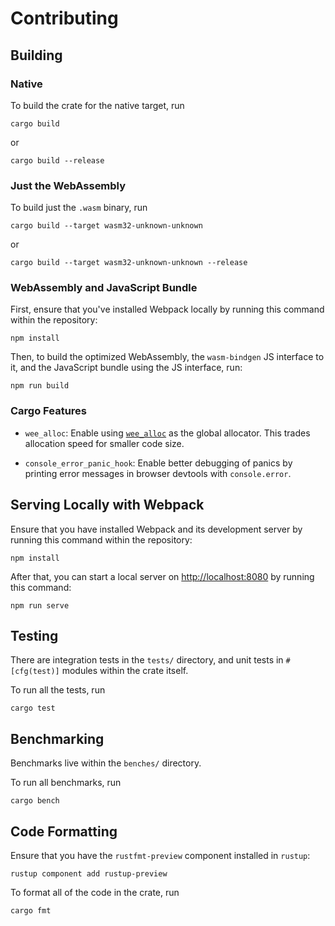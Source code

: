 # Contributing

## Building

### Native

To build the crate for the native target, run

```
cargo build
```

or

```
cargo build --release
```

### Just the WebAssembly

To build just the `.wasm` binary, run

```
cargo build --target wasm32-unknown-unknown
```

or

```
cargo build --target wasm32-unknown-unknown --release
```

### WebAssembly and JavaScript Bundle

First, ensure that you've installed Webpack locally by running this command
within the repository:

```
npm install
```

Then, to build the optimized WebAssembly, the `wasm-bindgen` JS interface to it,
and the JavaScript bundle using the JS interface, run:

```
npm run build
```

### Cargo Features

* `wee_alloc`: Enable using [`wee_alloc`](https://github.com/rustwasm/wee_alloc)
  as the global allocator. This trades allocation speed for smaller code size.

* `console_error_panic_hook`: Enable better debugging of panics by printing
  error messages in browser devtools with `console.error`.

## Serving Locally with Webpack

Ensure that you have installed Webpack and its development server by running
this command within the repository:

```
npm install
```

After that, you can start a local server on
[http://localhost:8080](http://localhost:8080) by running this command:

```
npm run serve
```

## Testing

There are integration tests in the `tests/` directory, and unit tests in
`#[cfg(test)]` modules within the crate itself.

To run all the tests, run

```
cargo test
```

## Benchmarking

Benchmarks live within the `benches/` directory.

To run all benchmarks, run

```
cargo bench
```

## Code Formatting

Ensure that you have the `rustfmt-preview` component installed in `rustup`:

```
rustup component add rustup-preview
```

To format all of the code in the crate, run

```
cargo fmt
```
